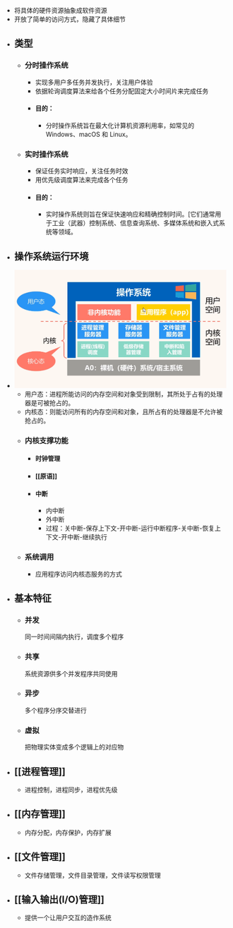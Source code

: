 - 将具体的硬件资源抽象成软件资源
- 开放了简单的访问方式，隐藏了具体细节
- ## 类型
	- ### 分时操作系统
		- 实现多用户多任务并发执行，关注用户体验
		- 依据轮询调度算法来给各个任务分配固定大小时间片来完成任务
		- #### 目的：
			- 分时操作系统旨在最大化计算机资源利用率，如常见的 Windows、macOS 和 Linux。
	- ### 实时操作系统
		- 保证任务实时响应，关注任务时效
		- 用优先级调度算法来完成各个任务
		- #### 目的：
			- 实时操作系统则旨在保证快速响应和精确控制时间。[它们通常用于工业（武器）控制系统、信息查询系统、多媒体系统和嵌入式系统等领域。
- ## 操作系统运行环境
- ![计操_1.png](../assets/计操_1_1676549753594_0.png)
	- 用户态：进程所能访问的内存空间和对象受到限制，其所处于占有的处理器是可被抢占的。
	- 内核态：则能访问所有的内存空间和对象，且所占有的处理器是不允许被抢占的。
	- ### 内核支撑功能
		- #### 时钟管理
		- #### [[原语]]
		- #### 中断
			- 内中断
			- 外中断
			- 过程：关中断-保存上下文-开中断-运行中断程序-关中断-恢复上下文-开中断-继续执行
	- ### 系统调用
		- 应用程序访问内核态服务的方式
- ## 基本特征
	- ### 并发
	  同一时间间隔内执行，调度多个程序
	- ### 共享
	  系统资源供多个并发程序共同使用
	- ### 异步
	  多个程序分序交替进行
	- ### 虚拟
	  把物理实体变成多个逻辑上的对应物
- ## [[进程管理]]
	- 进程控制，进程同步，进程优先级
- ## [[内存管理]]
	- 内存分配，内存保护，内存扩展
- ## [[文件管理]]
	- 文件存储管理，文件目录管理，文件读写权限管理
- ## [[输入输出(I/O)管理]]
	- 提供一个让用户交互的造作系统